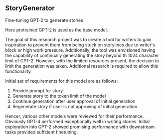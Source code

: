 ## StoryGenerator
Fine-tuning GPT-2 to generate stories

Here pretrained GPT-2 is used as the base model.

The goal of this research project was to create a tool for writers to gain inspiration to prevent them from being stuck on storylines due to writer's block or high work pressure.
Additionally, the tool was envisioned having the capability of continually generating the story beyond th 1024 character limit of GPT-2. However, with the limited resources present, the decision to limit the generation was taken. Additional research is required to allow this functionality.

Initial set of requirements for this model are as follows:

1. Provide prompt for story
2. Generate story to the token limit of the model
3. Continue generation after user approval of initial generation
4. Regenerate story if user is not approving of initial generation

Hencer, various other models were reviewed for their performance. Obviously GPT-4 performed exceptionally well in writing stories.
Initial exploration into GPT-2 showed promising performance with downstream tasks provided suffcient finetuning.
